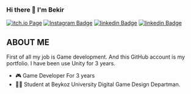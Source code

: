 ### Hi there 👋 I'm Bekir

[![itch.io Page](https://img.shields.io/badge/Itch.io-bekranker-red)](https://bekranker.itch.io/)
[![Instagram Badge](https://img.shields.io/badge/Instagram-bekirrekiz-orange)](https://www.instagram.com/bekirrekiz/?hl=en)
[![linkedin Badge](https://img.shields.io/badge/L%C4%B1nkedin-Bekir%20ekiz-blue)](https://www.linkedin.com/in/bekir-ekiz-03118b229/)
[![linkedin Badge](https://img.shields.io/badge/Site-bekranker.github.io-yellowgreen)](https://bekranker.github.io/bekirekiz.github.io/)


## ABOUT ME
First of all my job is Game development. And this GitHub account is my portfolio. I have been use Unity for 3 years.

- 🎮 Game Developer For 3 years
- 🧑‍🎓 Student at Beykoz University Digital Game Design Departman.
